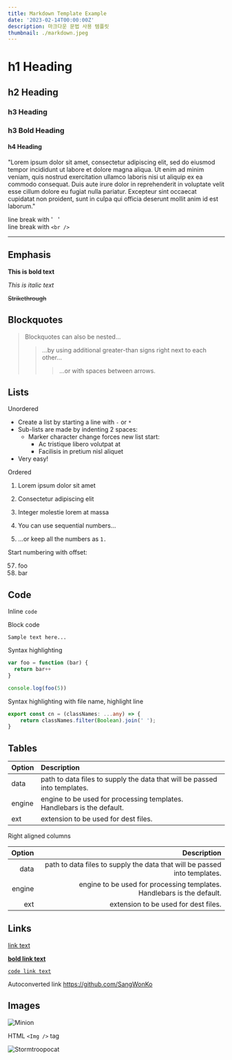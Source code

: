 ```yaml
---
title: Markdown Template Example
date: '2023-02-14T00:00:00Z'
description: 마크다운 문법 사용 템플릿
thumbnail: ./markdown.jpeg
---
```


# h1 Heading

## h2 Heading

### h3 Heading

### **h3 Bold Heading**

#### h4 Heading

"Lorem ipsum dolor sit amet, consectetur adipiscing elit, sed do eiusmod tempor incididunt ut labore et dolore magna aliqua. Ut enim ad minim veniam, quis nostrud exercitation ullamco laboris nisi ut aliquip ex ea commodo consequat. Duis aute irure dolor in reprehenderit in voluptate velit esse cillum dolore eu fugiat nulla pariatur. Excepteur sint occaecat cupidatat non proident, sunt in culpa qui officia deserunt mollit anim id est laborum."

line break with '&nbsp;&nbsp;&nbsp;'  
line break with `<br />` <br />

---

## Emphasis

**This is bold text**

_This is italic text_

~~Strikethrough~~

## Blockquotes

> Blockquotes can also be nested...
>
> > ...by using additional greater-than signs right next to each other...
> >
> > > ...or with spaces between arrows.

## Lists

Unordered

- Create a list by starting a line with `-` or `*`
- Sub-lists are made by indenting 2 spaces:
  - Marker character change forces new list start:
    - Ac tristique libero volutpat at
    * Facilisis in pretium nisl aliquet
- Very easy!

Ordered

1. Lorem ipsum dolor sit amet
2. Consectetur adipiscing elit
3. Integer molestie lorem at massa

4. You can use sequential numbers...
5. ...or keep all the numbers as `1.`

Start numbering with offset:

57. foo
1. bar

## Code

Inline `code`

Block code

```
Sample text here...
```

Syntax highlighting

```js
var foo = function (bar) {
  return bar++
}

console.log(foo(5))
```

Syntax highlighting with file name, highlight line

```ts:cores.ts {2}
export const cn = (classNames: ...any) => {
    return classNames.filter(Boolean).join(' ');
}
```

## Tables

| Option | Description                                                               |
| ------ | :------------------------------------------------------------------------ |
| data   | path to data files to supply the data that will be passed into templates. |
| engine | engine to be used for processing templates. Handlebars is the default.    |
| ext    | extension to be used for dest files.                                      |

Right aligned columns

| Option |                                                               Description |
| -----: | ------------------------------------------------------------------------: |
|   data | path to data files to supply the data that will be passed into templates. |
| engine |    engine to be used for processing templates. Handlebars is the default. |
|    ext |                                      extension to be used for dest files. |

## Links

[link text](https://github.com/SangWonKo)

[**bold link text**](https://github.com/SangWonKo)

[`code link text`](https://github.com/SangWonKo)

Autoconverted link https://github.com/SangWonKo

## Images

![Minion](https://octodex.github.com/images/minion.png)

HTML `<Img />` tag

<img src="https://octodex.github.com/images/stormtroopocat.jpg" alt="Stormtroopocat" width={300} />
